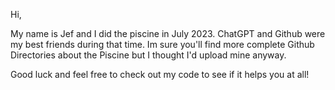 Hi,

My name is Jef and I did the piscine in July 2023.
ChatGPT and Github were my best friends during that time.
Im sure you'll find more complete Github Directories about the Piscine but I thought I'd upload mine anyway.

Good luck and feel free to check out my code to see if it helps you at all!
